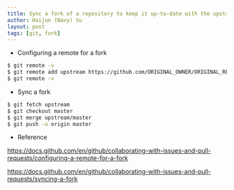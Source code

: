 ```yaml
---
title: Sync a fork of a repository to keep it up-to-date with the upstream repository
author: Haijun (Navy) Su
layout: post
tags: [git, fork]
---
```


* Configuring a remote for a fork

``` bash
$ git remote -v
$ git remote add upstream https://github.com/ORIGINAL_OWNER/ORIGINAL_REPOSITORY.git
$ git remote -v
```

* Sync a fork

``` bash
$ git fetch upstream
$ git checkout master
$ git merge upstream/master
$ git push -u origin master
```

* Reference

<https://docs.github.com/en/github/collaborating-with-issues-and-pull-requests/configuring-a-remote-for-a-fork>

<https://docs.github.com/en/github/collaborating-with-issues-and-pull-requests/syncing-a-fork>
